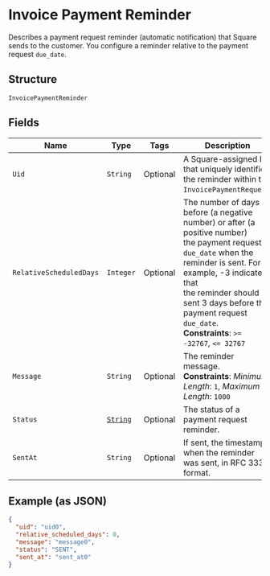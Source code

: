 
# Invoice Payment Reminder

Describes a payment request reminder (automatic notification) that Square sends
to the customer. You configure a reminder relative to the payment request
`due_date`.

## Structure

`InvoicePaymentReminder`

## Fields

| Name | Type | Tags | Description | Getter |
|  --- | --- | --- | --- | --- |
| `Uid` | `String` | Optional | A Square-assigned ID that uniquely identifies the reminder within the<br>`InvoicePaymentRequest`. | String getUid() |
| `RelativeScheduledDays` | `Integer` | Optional | The number of days before (a negative number) or after (a positive number)<br>the payment request `due_date` when the reminder is sent. For example, -3 indicates that<br>the reminder should be sent 3 days before the payment request `due_date`.<br>**Constraints**: `>= -32767`, `<= 32767` | Integer getRelativeScheduledDays() |
| `Message` | `String` | Optional | The reminder message.<br>**Constraints**: *Minimum Length*: `1`, *Maximum Length*: `1000` | String getMessage() |
| `Status` | [`String`](../../doc/models/invoice-payment-reminder-status.md) | Optional | The status of a payment request reminder. | String getStatus() |
| `SentAt` | `String` | Optional | If sent, the timestamp when the reminder was sent, in RFC 3339 format. | String getSentAt() |

## Example (as JSON)

```json
{
  "uid": "uid0",
  "relative_scheduled_days": 0,
  "message": "message0",
  "status": "SENT",
  "sent_at": "sent_at0"
}
```

